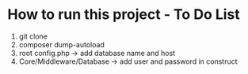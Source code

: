# How to run this project - To Do List

1) git clone <repo-url>
2) composer dump-autoload
3) root config.php -> add database name and host
4) Core/Middleware/Database -> add user and password in construct

